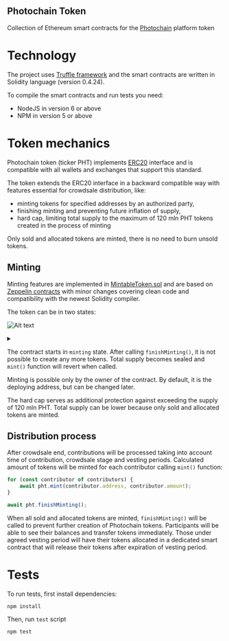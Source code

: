 Photochain Token
---

Collection of Ethereum smart contracts for the
[Photochain](https://photochain.io) platform token

# Technology

The project uses [Truffle framework](http://truffleframework.com/) and the smart
contracts are written in Solidity language (version 0.4.24).

To compile the smart contracts and run tests you need:
- NodeJS in version 6 or above
- NPM in version 5 or above

# Token mechanics

Photochain token (ticker PHT) implements
[ERC20](https://en.wikipedia.org/wiki/ERC20) interface and is compatible with
all wallets and exchanges that support this standard.

The token extends the ERC20 interface in a backward compatible way with features
essential for crowdsale distribution, like:
- minting tokens for specified addresses by an authorized party,
- finishing minting and preventing future inflation of supply,
- hard cap, limiting total supply to the maximum of 120 mln PHT tokens created
  in the process of minting

Only sold and allocated tokens are minted, there is no need to burn unsold
tokens.

## Minting

Minting features are implemented in
[MintableToken.sol](https://github.com/photochain/photochain-token/blob/master/contracts/MintableToken.sol)
and are based on [Zeppelin
contracts](https://github.com/OpenZeppelin/zeppelin-solidity/) with minor
changes covering clean code and compatibility with the newest Solidity compiler.

The token can be in two states:

![Alt text](https://g.gravizo.com/source/custom_mark10?https%3a%2f%2fraw.githubusercontent.com%2fphotochain%2fphotochain-token%2fmaster%2fREADME.md)
<details> 
<summary></summary>
custom_mark10
  digraph G {
    mintable -> nonMintable [label="finishMinting"];
  }
custom_mark10
</details>

The contract starts in `minting` state. After calling `finishMinting()`, it is
not possible to create any more tokens. Total supply becomes sealed and `mint()`
function will revert when called.

Minting is possible only by the owner of the contract. By default, it is the
deploying address, but can be changed later.

The hard cap serves as additional protection against exceeding the supply of 120
mln PHT. Total supply can be lower because only sold and allocated tokens are
minted.

## Distribution process

After crowdsale end, contributions will be processed taking into account time of
contribution, crowdsale stage and vesting periods. Calculated amount of tokens
will be minted for each contributor calling `mint()` function:

```javascript
for (const contributor of contributors) {
    await pht.mint(contributor.address, contributor.amount);
}

await pht.finishMinting();
```

When all sold and allocated tokens are minted, `finishMinting()` will be called
to prevent further creation of Photochain tokens. Participants will be able to
see their balances and transfer tokens immediately. Those under agreed vesting
period will have their tokens allocated in a dedicated smart contract that will
release their tokens after expiration of vesting period.

# Tests

To run tests, first install dependencies:

```
npm install
```

Then, run `test` script

```
npm test
```

